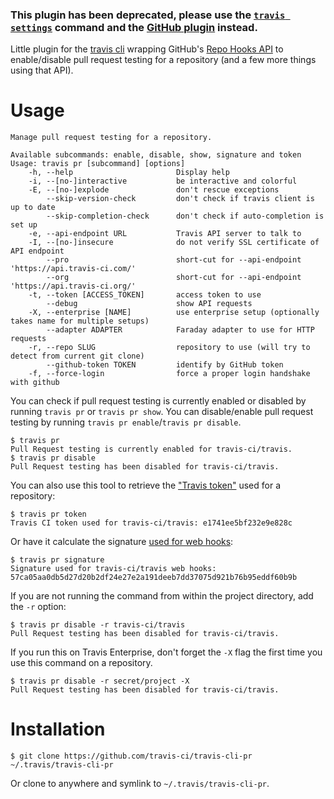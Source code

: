 ### This plugin has been deprecated, please use the [`travis settings`](https://github.com/travis-ci/travis#settings) command and the [GitHub plugin](https://github.com/travis-ci/travis-cli-gh) instead.


Little plugin for the [travis cli](https://github.com/travis-ci/travis#command-line-client) wrapping GitHub's [Repo Hooks API](http://developer.github.com/v3/repos/hooks/) to enable/disable pull request testing for a repository (and a few more things using that API).

# Usage

    Manage pull request testing for a repository.

    Available subcommands: enable, disable, show, signature and token
    Usage: travis pr [subcommand] [options]
        -h, --help                       Display help
        -i, --[no-]interactive           be interactive and colorful
        -E, --[no-]explode               don't rescue exceptions
            --skip-version-check         don't check if travis client is up to date
            --skip-completion-check      don't check if auto-completion is set up
        -e, --api-endpoint URL           Travis API server to talk to
        -I, --[no-]insecure              do not verify SSL certificate of API endpoint
            --pro                        short-cut for --api-endpoint 'https://api.travis-ci.com/'
            --org                        short-cut for --api-endpoint 'https://api.travis-ci.org/'
        -t, --token [ACCESS_TOKEN]       access token to use
            --debug                      show API requests
        -X, --enterprise [NAME]          use enterprise setup (optionally takes name for multiple setups)
            --adapter ADAPTER            Faraday adapter to use for HTTP requests
        -r, --repo SLUG                  repository to use (will try to detect from current git clone)
            --github-token TOKEN         identify by GitHub token
        -f, --force-login                force a proper login handshake with github

You can check if pull request testing is currently enabled or disabled by running `travis pr` or `travis pr show`. You can disable/enable pull request testing by running `travis pr enable`/`travis pr disable`.

    $ travis pr
    Pull Request testing is currently enabled for travis-ci/travis.
    $ travis pr disable
    Pull Request testing has been disabled for travis-ci/travis.

You can also use this tool to retrieve the ["Travis token"](http://about.travis-ci.org/blog/2013-01-28-token-token-token/) used for a repository:

    $ travis pr token
    Travis CI token used for travis-ci/travis: e1741ee5bf232e9e828c

Or have it calculate the signature [used for web hooks](http://about.travis-ci.org/docs/user/notifications/#Authorization):

    $ travis pr signature
    Signature used for travis-ci/travis web hooks: 57ca05aa0db5d27d20b2df24e27e2a191deeb7dd37075d921b76b95eddf60b9b

If you are not running the command from within the project directory, add the `-r` option:

    $ travis pr disable -r travis-ci/travis
    Pull Request testing has been disabled for travis-ci/travis.

If you run this on Travis Enterprise, don't forget the `-X` flag the first time you use this command on a repository.

    $ travis pr disable -r secret/project -X
    Pull Request testing has been disabled for travis-ci/travis.

# Installation

    $ git clone https://github.com/travis-ci/travis-cli-pr ~/.travis/travis-cli-pr

Or clone to anywhere and symlink to `~/.travis/travis-cli-pr`.
